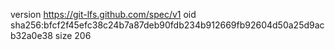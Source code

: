 version https://git-lfs.github.com/spec/v1
oid sha256:bfcf2f45efc38c24b7a87deb90fdb234b912669fb92604d50a25d9acb32a0e38
size 206
